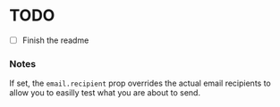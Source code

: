 # TODO

- [ ] Finish the readme

### Notes

If set, the `email.recipient` prop overrides the actual email recipients to allow you to easilly test what you are about to send.
